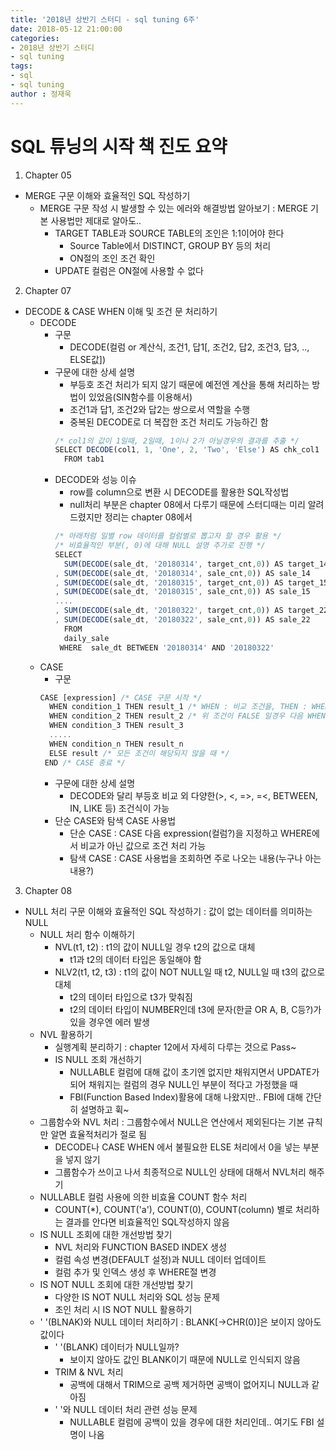 ```yaml
---
title: '2018년 상반기 스터디 - sql tuning 6주'
date: 2018-05-12 21:00:00
categories:
- 2018년 상반기 스터디
- sql tuning
tags:
- sql
- sql tuning
author : 정재욱
---
```



# SQL 튜닝의 시작 책 진도 요약
1. Chapter 05
  - MERGE 구문 이해와 효율적인 SQL 작성하기
    - MERGE 구문 작성 시 발생할 수 있는 에러와 해결방법 알아보기 : MERGE 기본 사용법만 제대로 알아도..
      - TARGET TABLE과 SOURCE TABLE의 조인은 1:1이어야 한다
        - Source Table에서 DISTINCT, GROUP BY 등의 처리
        - ON절의 조인 조건 확인
      - UPDATE 컬럼은 ON절에 사용할 수 없다

2. Chapter 07
  - DECODE & CASE WHEN 이해 및 조건 문 처리하기
    - DECODE
      - 구문
        - DECODE(컬럼 or 계산식, 조건1, 답1[, 조건2, 답2, 조건3, 답3, .., ELSE값])
      - 구문에 대한 상세 설명
        - 부등호 조건 처리가 되지 않기 때문에 예전엔 계산을 통해 처리하는 방법이 있었음(SIN함수를 이용해서)
        - 조건1과 답1, 조건2와 답2는 쌍으로서 역할을 수행
        - 중복된 DECODE로 더 복잡한 조건 처리도 가능하긴 함
        ```javascript
        /* col1의 값이 1일때, 2일때, 1이나 2가 아닐경우의 결과를 추출 */
        SELECT DECODE(col1, 1, 'One', 2, 'Two', 'Else') AS chk_col1
          FROM tab1
        ```
      - DECODE와 성능 이슈
        - row를 column으로 변환 시 DECODE를 활용한 SQL작성법
        - null처리 부분은 chapter 08에서 다루기 때문에 스터디때는 미리 알려드렸지만 정리는 chapter 08에서
        ```javascript
        /* 아래처럼 일별 row 데이터를 컬럼별로 뽑고자 할 경우 활용 */
        /* 비효율적인 부분(, 0)에 대해 NULL 설명 추가로 진행 */
        SELECT
          SUM(DECODE(sale_dt, '20180314', target_cnt,0)) AS target_14
        , SUM(DECODE(sale_dt, '20180314', sale_cnt,0)) AS sale_14
        , SUM(DECODE(sale_dt, '20180315', target_cnt,0)) AS target_15
        , SUM(DECODE(sale_dt, '20180315', sale_cnt,0)) AS sale_15
        ....
        , SUM(DECODE(sale_dt, '20180322', target_cnt,0)) AS target_22
        , SUM(DECODE(sale_dt, '20180322', sale_cnt,0)) AS sale_22
          FROM
          daily_sale
         WHERE  sale_dt BETWEEN '20180314' AND '20180322'
        ```
    - CASE
      - 구문
      ```javascript
      CASE [expression] /* CASE 구문 시작 */
        WHEN condition_1 THEN result_1 /* WHEN : 비교 조건을, THEN : WHEN 조건이 TRUE일 때 */
        WHEN condition_2 THEN result_2 /* 위 조건이 FALSE 일경우 다음 WHEN으로 */
        WHEN condition_3 THEN result_3
        .....
        WHEN condition_n THEN result_n
        ELSE result /* 모든 조건이 해당되지 않을 때 */
       END /* CASE 종료 */
      ```
      - 구문에 대한 상세 설명
        - DECODE와 달리 부등호 비교 외 다양한(>, <, =>, =<, BETWEEN, IN, LIKE 등) 조건식이 가능
      - 단순 CASE와 탐색 CASE 사용법
        - 단순 CASE : CASE 다음 expression(컬럼?)을 지정하고 WHERE에서 비교가 아닌 값으로 조건 처리 가능
        - 탐색 CASE : CASE 사용법을 조회하면 주로 나오는 내용(누구나 아는 내용?)

3. Chapter 08
  - NULL 처리 구문 이해와 효율적인 SQL 작성하기 : 값이 없는 데이터를 의미하는 NULL
    - NULL 처리 함수 이해하기
      - NVL(t1, t2) : t1의 값이 NULL일 경우 t2의 값으로 대체
        - t1과 t2의 데이터 타입은 동일해야 함
      - NLV2(t1, t2, t3) : t1의 값이 NOT NULL일 때 t2, NULL일 때 t3의 값으로 대체
        - t2의 데이터 타입으로 t3가 맞춰짐
        - t2의 데이터 타입이 NUMBER인데 t3에 문자(한글 OR A, B, C등?)가 있을 경우엔 에러 발생
    - NVL 활용하기
      - 실행계획 분리하기 : chapter 12에서 자세히 다루는 것으로 Pass~
      - IS NULL 조회 개선하기
        - NULLABLE 컬럼에 대해 값이 초기엔 없지만 채워지면서 UPDATE가 되어 채워지는 컬럼의 경우 NULL인 부분이 적다고 가정했을 때
        - FBI(Function Based Index)활용에 대해 나왔지만.. FBI에 대해 간단히 설명하고 휙~
    - 그룹함수와 NVL 처리 : 그룹함수에서 NULL은 연산에서 제외된다는 기본 규칙만 알면 효율적처리가 절로 됨
      - DECODE나 CASE WHEN 에서 불필요한 ELSE 처리에서 0을 넣는 부분을 넣지 않기
      - 그룹함수가 쓰이고 나서 최종적으로 NULL인 상태에 대해서 NVL처리 해주기
    - NULLABLE 컬럼 사용에 의한 비효율 COUNT 함수 처리
      - COUNT(*), COUNT('a'), COUNT(0), COUNT(column) 별로 처리하는 결과를 안다면 비효율적인 SQL작성하지 않음
    - IS NULL 조회에 대한 개선방법 찾기
      - NVL 처리와 FUNCTION BASED INDEX 생성
      - 컬럼 속성 변경(DEFAULT 설정)과 NULL 데이터 업데이트
      - 컬럼 추가 및 인덱스 생성 후 WHERE절 변경
    - IS NOT NULL 조회에 대한 개선방법 찾기
      - 다양한 IS NOT NULL 처리와 SQL 성능 문제
      - 조인 처리 시 IS NOT NULL 활용하기
    - ' '(BLNAK)와 NULL 데이터 처리하기 : BLANK[->CHR(0)]은 보이지 않아도 값이다
      - ' '(BLANK) 데이터가 NULL일까?
        - 보이지 않아도 값인 BLANK이기 때문에 NULL로 인식되지 않음
      - TRIM & NVL 처리
        - 공백에 대해서 TRIM으로 공백 제거하면 공백이 없어지니 NULL과 같아짐
      - ' '와 NULL 데이터 처리 관련 성능 문제
        - NULLABLE 컬럼에 공백이 있을 경우에 대한 처리인데.. 여기도 FBI 설명이 나옴
